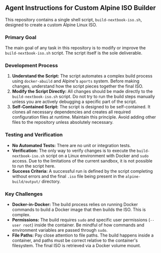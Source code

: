 ## Agent Instructions for Custom Alpine ISO Builder

This repository contains a single shell script, `build-nextbook-iso.sh`, designed to create a custom Alpine Linux ISO.

### Primary Goal

The main goal of any task in this repository is to modify or improve the `build-nextbook-iso.sh` script. The script itself is the sole deliverable.

### Development Process

1.  **Understand the Script:** The script automates a complex build process using `docker-abuild` and Alpine's `aports` system. Before making changes, understand how the script pieces together the final ISO.
2.  **Modify the Script Directly:** All changes should be made directly to the `build-nextbook-iso.sh` script. Do not try to run the build steps manually unless you are actively debugging a specific part of the script.
3.  **Self-Contained Script:** The script is designed to be self-contained. It clones all necessary dependencies and creates all required configuration files at runtime. Maintain this principle. Avoid adding other files to the repository unless absolutely necessary.

### Testing and Verification

-   **No Automated Tests:** There are no unit or integration tests.
-   **Verification:** The only way to verify changes is to execute the `build-nextbook-iso.sh` script on a Linux environment with Docker and `sudo` access. Due to the limitations of the current sandbox, it is not possible to run the script here.
-   **Success Criteria:** A successful run is defined by the script completing without errors and the final `.iso` file being present in the `alpine-build/output/` directory.

### Key Challenges

-   **Docker-in-Docker:** The build process relies on running Docker commands to build a Docker image that then builds the ISO. This is complex.
-   **Permissions:** The build requires `sudo` and specific user permissions (`--user root`) inside the container. Be mindful of how commands and environment variables are passed through `sudo`.
-   **File Paths:** Pay close attention to file paths. The build happens inside a container, and paths must be correct relative to the container's filesystem. The final ISO is retrieved via a Docker volume mount.